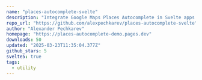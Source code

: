 ```yaml
---
name: "places-autocomplete-svelte"
description: "Integrate Google Maps Places Autocomplete in Svelte apps."
repo_url: "https://github.com/alexpechkarev/places-autocomplete-svelte"
author: "Alexander Pechkarev"
homepage: "https://places-autocomplete-demo.pages.dev"
downloads: 50
updated: "2025-03-23T11:35:04.377Z"
github_stars: 5
svelte5: true
tags: 
  - utility
---
```

